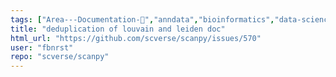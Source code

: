 ```yaml
---
tags: ["Area---Documentation-📒","anndata","bioinformatics","data-science","machine-learning","python","scanpy","scverse","transcriptomics","visualize-data"]
title: "deduplication of louvain and leiden doc"
html_url: "https://github.com/scverse/scanpy/issues/570"
user: "fbnrst"
repo: "scverse/scanpy"
---
```


